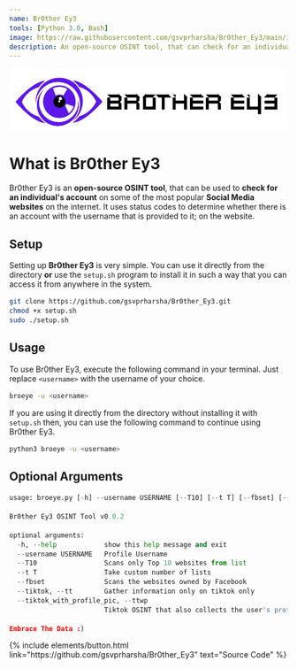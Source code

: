 ```yaml
---
name: Br0ther Ey3
tools: [Python 3.0, Bash]
image: https://raw.githubusercontent.com/gsvprharsha/Br0ther_Ey3/main/imgs/BR0THER%20EY3.png
description: An open-source OSINT tool, that can check for an individual's social media accounts on the internet, using status codes; to determine the existence of the profile in that website.
---
```


![Br0ther](https://raw.githubusercontent.com/gsvprharsha/Br0ther_Ey3/main/imgs/Br0ther_Ey3.png)

# What is Br0ther Ey3

Br0ther Ey3 is an **open-source OSINT tool**, that can be used to **check for an individual's account** on some of the most popular **Social Media websites** on the internet. It uses status codes to determine whether there is an account with the username that is provided to it; on the website.

## Setup
Setting up **Br0ther Ey3** is very simple. You can use it directly from the directory **or** use the `setup.sh` program to install it in such a way that you can access it from anywhere in the system.

```bash
git clone https://github.com/gsvprharsha/Br0ther_Ey3.git
chmod +x setup.sh
sudo ./setup.sh
```

## Usage
To use Br0ther Ey3, execute the following command in your terminal. Just replace `<username>` with the username of your choice.
```bash
broeye -u <username>
```
If you are using it directly from the directory without installing it with `setup.sh` then, you can use the following command to continue using Br0ther Ey3.
```bash
python3 broeye -u <username>
```
## Optional Arguments 
```python
usage: broeye.py [-h] --username USERNAME [--T10] [--t T] [--fbset] [--tiktok] [--tiktok_with_profile_pic]

Br0ther Ey3 OSINT Tool v0.0.2

optional arguments:
  -h, --help            show this help message and exit
  --username USERNAME   Profile Username
  --T10                 Scans only Top 10 websites from list
  --t T                 Take custom number of lists
  --fbset               Scans the websites owned by Facebook
  --tiktok, --tt        Gather information only on tiktok only
  --tiktok_with_profile_pic, --ttwp
                        Tiktok OSINT that also collects the user's profile picture

Embrace The Data :)
```

<p class="text-center">
{% include elements/button.html link="https://github.com/gsvprharsha/Br0ther_Ey3" text="Source Code" %}
</p>
